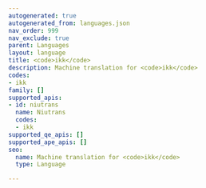```yaml
---
autogenerated: true
autogenerated_from: languages.json
nav_order: 999
nav_exclude: true
parent: Languages
layout: language
title: <code>ikk</code>
description: Machine translation for <code>ikk</code>
codes:
- ikk
family: []
supported_apis:
- id: niutrans
  name: Niutrans
  codes:
  - ikk
supported_qe_apis: []
supported_ape_apis: []
seo:
  name: Machine translation for <code>ikk</code>
  type: Language

---
```



